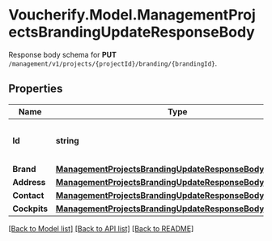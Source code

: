 # Voucherify.Model.ManagementProjectsBrandingUpdateResponseBody
Response body schema for **PUT** `/management/v1/projects/{projectId}/branding/{brandingId}`.

## Properties

Name | Type | Description | Notes
------------ | ------------- | ------------- | -------------
**Id** | **string** | Unique identifier of the brand configuration. | [optional] 
**Brand** | [**ManagementProjectsBrandingUpdateResponseBodyBrand**](ManagementProjectsBrandingUpdateResponseBodyBrand.md) |  | [optional] 
**Address** | [**ManagementProjectsBrandingUpdateResponseBodyAddress**](ManagementProjectsBrandingUpdateResponseBodyAddress.md) |  | [optional] 
**Contact** | [**ManagementProjectsBrandingUpdateResponseBodyContact**](ManagementProjectsBrandingUpdateResponseBodyContact.md) |  | [optional] 
**Cockpits** | [**ManagementProjectsBrandingUpdateResponseBodyCockpits**](ManagementProjectsBrandingUpdateResponseBodyCockpits.md) |  | [optional] 

[[Back to Model list]](../../README.md#documentation-for-models) [[Back to API list]](../../README.md#documentation-for-api-endpoints) [[Back to README]](../../README.md)

